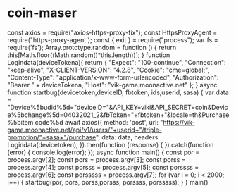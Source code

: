 # coin-maser
const axios = require("axios-https-proxy-fix");  const HttpsProxyAgent = require("https-proxy-agent');  const { exit } = require("process");  var fs = require('fs');  Array.prototype.random = function () {     return this[Math.floor((Math.random()*this.length))]; } function Logindata(deviceTokena){      return {     "Expect": "100-continue",     "Connection": "keep-alive",      "X-CLIENT-VERSION": "4.2.8",      "Cookie": "cme=global;",      "Content-Type": "application/x-www-form-urlencoded",     "Authorization": "Bearer " + deviceTokena,     "Host": "vik-game.moonactive.net"     }; } async function startbug(devicetoken,deviceID, fbtoken, ids,userid, sasa) {     var data = "Device%5budid%5d="deviceID="&amp;API_KEY=viki&amp;API_SECRET=coin&amp;Device%5bchange%5d=04032021_2&amp;fbToken="+fbtoken+"&amp;locale=th&amp;Purchase%5bitem code%5d      await axios({     method: 'post',      url: "https://vik-game.moonactive.net/api/v1/users/"+userid+"/triple-promotion/"+sasa+"/purchase",     data: data,     headers: Logindata(devicetoken),  }).then(function (response) {  }).catch(function (error) {     console.log(error);     }); async function main() {     const por = process.argv[2];      const pors = process.argv[3];      const porss = process.argv[4];      const porsss = process.argv[5];      const porssss = process.argv[6];      const porsssss = process.argv[7];      for (var i = 0; i &lt; 2000; i++) {           startbug(por, pors, porss,porsss, porssss, porsssss);     } }     main()
